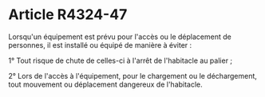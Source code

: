 # Article R4324-47

Lorsqu'un équipement est prévu pour l'accès ou le déplacement de personnes, il est installé ou équipé de manière à éviter : 
  
   
1° Tout risque de chute de celles-ci à l'arrêt de l'habitacle au palier ; 
  
   
2° Lors de l'accès à l'équipement, pour le chargement ou le déchargement, tout mouvement ou déplacement dangereux de l'habitacle.
